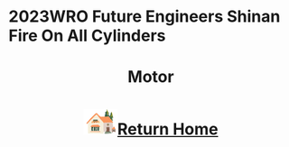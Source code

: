 2023WRO Future Engineers Shinan Fire On All Cylinders  
====
# <div align="center">Motor</div> 


# <div align="center">![HOME](../../other/img/Home.png)[Return Home](../../)</div>  
